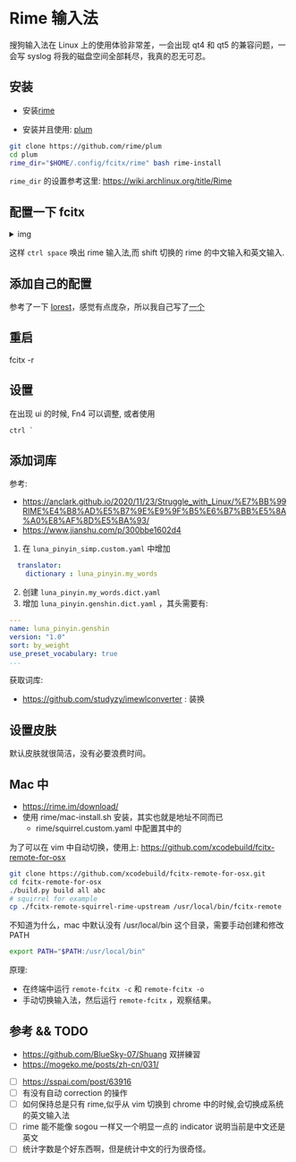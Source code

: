 # Rime 输入法

搜狗输入法在 Linux 上的使用体验非常差，一会出现 qt4 和 qt5 的兼容问题，一会写 syslog 将我的磁盘空间全部耗尽，我真的忍无可忍。

## 安装
- 安装[rime](https://github.com/fcitx/fcitx-rime)

- 安装并且使用: [plum](https://github.com/rime/plum)
```sh
git clone https://github.com/rime/plum
cd plum
rime_dir="$HOME/.config/fcitx/rime" bash rime-install
```

`rime_dir` 的设置参考这里: https://wiki.archlinux.org/title/Rime
## 配置一下 fcitx
<details> <summary>img</summary> <p align="center"> <img src="https://user-images.githubusercontent.com/16731244/158186085-78f6d595-40cf-4b3e-987a-50dca22927e3.png" /> </p> </details>

这样 `ctrl space` 唤出 rime 输入法,而 shift 切换的 rime 的中文输入和英文输入.

## 添加自己的配置
参考了一下 [Iorest](https://github.com/Iorest/rime-setting)，感觉有点庞杂，所以我自己写了[一个](https://github.com/Martins3/My-Linux-Config/tree/master/rime)

## 重启
fcitx -r

## 设置
在出现 ui 的时候, Fn4 可以调整, 或者使用
```txt
ctrl `
```
## 添加词库

参考:
- https://anclark.github.io/2020/11/23/Struggle_with_Linux/%E7%BB%99RIME%E4%B8%AD%E5%B7%9E%E9%9F%B5%E6%B7%BB%E5%8A%A0%E8%AF%8D%E5%BA%93/
- https://www.jianshu.com/p/300bbe1602d4

1. 在 `luna_pinyin_simp.custom.yaml` 中增加
```yaml
  translator:
    dictionary : luna_pinyin.my_words
```
2. 创建 `luna_pinyin.my_words.dict.yaml`
3. 增加 `luna_pinyin.genshin.dict.yaml` ，其头需要有:
```yaml
---
name: luna_pinyin.genshin
version: "1.0"
sort: by_weight
use_preset_vocabulary: true
...
```

获取词库:
- https://github.com/studyzy/imewlconverter : 装换

## 设置皮肤
默认皮肤就很简洁，没有必要浪费时间。

## Mac 中
- https://rime.im/download/
- 使用 rime/mac-install.sh 安装，其实也就是地址不同而已
  - rime/squirrel.custom.yaml 中配置其中的

为了可以在 vim 中自动切换，使用上: https://github.com/xcodebuild/fcitx-remote-for-osx

```sh
git clone https://github.com/xcodebuild/fcitx-remote-for-osx.git
cd fcitx-remote-for-osx
./build.py build all abc
# squirrel for example
cp ./fcitx-remote-squirrel-rime-upstream /usr/local/bin/fcitx-remote
```

不知道为什么，mac 中默认没有 /usr/local/bin 这个目录，需要手动创建和修改 PATH
```sh
export PATH="$PATH:/usr/local/bin"
```

原理:
- 在终端中运行 `remote-fcitx -c` 和 `remote-fcitx -o`
- 手动切换输入法，然后运行 `remote-fcitx` ，观察结果。

## 参考 && TODO
- https://github.com/BlueSky-07/Shuang 双拼練習
- https://mogeko.me/posts/zh-cn/031/
- [ ] https://sspai.com/post/63916
- [ ] 有没有自动 correction 的操作
- [ ] 如何保持总是只有 rime,似乎从 vim 切换到 chrome 中的时候,会切换成系统的英文输入法
- [ ] rime 能不能像 sogou 一样又一个明显一点的 indicator 说明当前是中文还是英文
- [ ] 统计字数是个好东西啊，但是统计中文的行为很奇怪。
